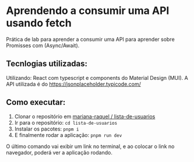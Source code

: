# Aprendendo a consumir uma API usando fetch
Prática de lab para aprender a consumir uma API para aprender sobre Promisses com (Async/Await).

## Tecnlogias utilizadas:
Utilizando: React com typescript e components do Material Design (MUI). A API utilizada é do https://jsonplaceholder.typicode.com/

## Como executar:
1. Clonar o repositório em [ mariana-raquel /
lista-de-usuarios
](https://github.com/mariana-raquel/lista-de-usuarios)
2. Ir para o repositório: ```cd lista-de-usuarios```
3. Instalar os pacotes: ```pnpm i```
3. E finalmente rodar a aplicação: ```pnpm run dev```

O último comando vai exibir um link no terminal, e ao colocar o link no navegador, poderá ver a aplicação rodando.